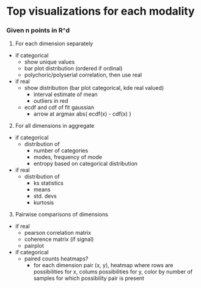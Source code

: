 # Top visualizations for each modality
### Given n points in R^d
1. For each dimension separately
  * if categorical
    * show unique values
    * bar plot distribution (ordered if ordinal)
    * polychoric/polyserial correlation, then use real
  * if real
    * show distribution (bar plot categorical, kde real valued)
      * interval estimate of mean
      * outliers in red
    * ecdf and cdf of fit gaussian
      * arrow at argmax abs( ecdf(x) - cdf(x) )
2. For all dimensions in aggregate
  * if categorical
    * distribution of
      * number of categories
      * modes, frequency of mode
      * entropy based on categorical distribution
  * if real
    * distribution of
      * ks statistics
      * means
      * std. devs
      * kurtosis
3. Pairwise comparisons of dimensions
  * if real
    * pearson correlation matrix
    * coherence matrix (if signal)
    * pairplot
  * if categorical
    * paired counts heatmaps?
      * for each dimension pair (x, y), heatmap where rows are
        possibilities for x, colums possibilities for y, color by
        number of samples for which possibility pair is present
